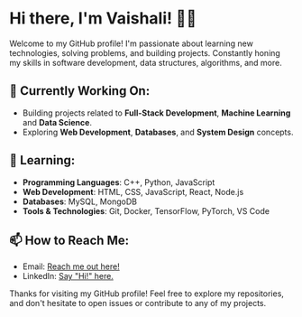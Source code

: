 # Hi there, I'm Vaishali! 👨‍💻

Welcome to my GitHub profile! I'm passionate about learning new technologies, solving problems, and building projects.
Constantly honing my skills in software development, data structures, algorithms, and more.

## 🔭 Currently Working On:
- Building projects related to **Full-Stack Development**, **Machine Learning** and **Data Science**.
- Exploring **Web Development**, **Databases**, and **System Design** concepts.

## 🌱 Learning:
- **Programming Languages**: C++, Python, JavaScript
- **Web Development**: HTML, CSS, JavaScript, React, Node.js
- **Databases**: MySQL, MongoDB
- **Tools & Technologies**: Git, Docker, TensorFlow, PyTorch, VS Code

## 📫 How to Reach Me:
- Email: [Reach me out here!](vaishalisinghp004@gmail.com)
- LinkedIn: [Say "Hi!" here.]([https://www.linkedin.com/in/your-profile])

Thanks for visiting my GitHub profile! Feel free to explore my repositories, and don't hesitate to open issues or contribute to any of my projects.
